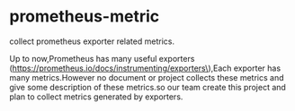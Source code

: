 # prometheus-metric

collect prometheus exporter related metrics.

Up to now,Prometheus has many useful exporters \(https://prometheus.io/docs/instrumenting/exporters\),Each exporter has many metrics.However no document or project collects these metrics and  give some description of these metrics.so our team create this project and plan to collect metrics generated by exporters.

